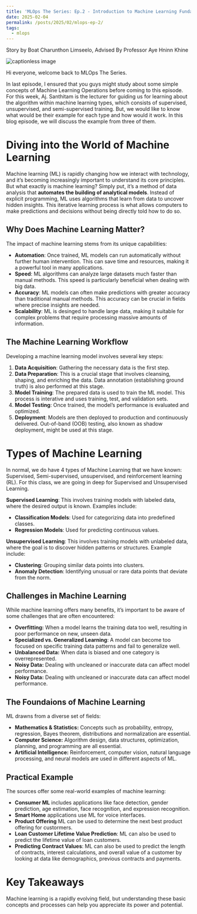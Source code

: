 ```yaml
---
title: 'MLOps The Series: Ep.2 - Introduction to Machine Learning Fundamentals'
date: 2025-02-04
permalink: /posts/2025/02/mlops-ep-2/
tags:
  - mlops
---
```


Story by Boat Charunthon Limseelo, Advised By Professor Aye Hninn Khine

![captionless image](https://miro.medium.com/v2/resize:fit:1400/format:webp/1*TFmtenx7YfZyWYmKvMtjXA.png)

Hi everyone, welcome back to MLOps The Series.

In last episode, I ensured that you guys might study about some simple concepts of Machine Learning Operations before coming to this episode. For this week, Aj. Santhitam is the lecturer for guiding us for learning about the algorithm within machine learning types, which consists of supervised, unsupervised, and semi-supervised training. But, we would like to know what would be their example for each type and how would it work. In this blog episode, we will discuss the example from three of them.

Diving into the World of Machine Learning
=========================================

Machine learning (ML) is rapidly changing how we interact with technology, and it’s becoming increasingly important to understand its core principles. But what exactly is machine learning? Simply put, it’s a method of data analysis that **automates the building of analytical models**. Instead of explicit programming, ML uses algorithms that learn from data to uncover hidden insights. This iterative learning process is what allows computers to make predictions and decisions without being directly told how to do so.

Why Does Machine Learning Matter?
---------------------------------

The impact of machine learning stems from its unique capabilities:

*   **Automation**: Once trained, ML models can run automatically without further human intervention. This can save time and resources, making it a powerful tool in many applications.
*   **Speed**: ML algorithms can analyze large datasets much faster than manual methods. This speed is particularly beneficial when dealing with big data.
*   **Accuracy**: ML models can often make predictions with greater accuracy than traditional manual methods. This accuracy can be crucial in fields where precise insights are needed.
*   **Scalability**: ML is desinged to handle large data, making it suitable for complex problems that require processing massive amounts of information.

The Machine Learning Workflow
-----------------------------

Developing a machine learning model involves several key steps:

1.  **Data Acquisition**: Gathering the necessary data is the first step.
2.  **Data Preparation**: This is a crucial stage that involves cleansing, shaping, and enriching the data. Data annotation (establishing ground truth) is also performed at this stage.
3.  **Model Training**: The prepared data is used to train the ML model. This process is interative and uses training, test, and validation sets.
4.  **Model Testing**: Once trained, the model’s performance is evaluated and optimized.
5.  **Deployment**: Models are then deployed to production and continuously delivered. Out-of-band (OOB) testing, also known as shadow deployment, might be used at this stage.

Types of Machine Learning
=========================

In normal, we do have 4 types of Machine Learning that we have known: Supervised, Semi-supervised, unsupervised, and reinforcement learning (RL). For this class, we are going in deep for Supervised and Unsupervised Learning.

**Supervised Learning**: This involves training models with labeled data, where the desired output is known. Examples include:

*   **Classification Models**: Used for categorizing data into predefined classes.
*   **Regression Models**: Used for predicting continuous values.

**Unsupervised Learning**: This involves training models with unlabeled data, where the goal is to discover hidden patterns or structures. Example include:

*   **Clustering**: Grouping similar data points into clusters.
*   **Anomaly Detection**: Identifying unusual or rare data points that deviate from the norm.

Challenges in Machine Learning
------------------------------

While machine learning offers many benefits, it’s important to be aware of some challenges that are often encountered:

*   **Overfitting:** When a model learns the training data too well, resulting in poor performance on new, unseen data.
*   **Specialized vs. Generalized Learning**: A model can become too focused on specific training data patterns and fail to generalize well.
*   **Unbalanced Data:** When data is biased and one category is overrepresented.
*   **Noisy Data:** Dealing with uncleaned or inaccurate data can affect model performance.
*   **Noisy Data:** Dealing with uncleaned or inaccurate data can affect model performance.

The Foundaions of Machine Learning
----------------------------------

ML drawns from a diverse set of fields:

*   **Mathematics & Statistics:** Concepts such as probability, entropy, regression, Bayes theorem, distributions and normalization are essential.
*   **Computer Science:** Algorithm design, data structures, optimization, planning, and programming are all essential.
*   **Artificial Intelligence:** Reinforcement, computer vision, natural language processing, and neural models are used in different aspects of ML.

Practical Example
-----------------

The sources offer some real-world examples of machine learning:

*   **Consumer ML** includes applications like face detection, gender prediction, age estimation, face recognition, and expression recognition.
*   **Smart Home** applications use ML for voice interfaces.
*   **Product Offering** ML can be used to determine the next best product offering for custormers.
*   **Loan Customer Lifetime Value Prediction**: ML can also be used to predict the lifetime value of loan customers.
*   **Predicting Contract Values**: ML can also be used to predict the length of contracts, interest calculations, and overall value of a customer by looking at data like demographics, previous contracts and payments.

Key Takeaways
=============

Machine learning is a rapidly evolving field, but understanding these basic concepts and processes can help you appreciate its power and potential.